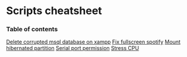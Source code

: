 # Scripts cheatsheet
### Table of contents
  [Delete corrupted msql database on xampp](delete_corrupted_mysql_database_xampp.sh)
  [Fix fullscreen spotify](fix_spotify_fullscreen.sh)
  [Mount hibernated partition](mount_hibernated_partition.sh)  [Serial port permission](serial_port_permission.sh)
  [Stress CPU](stress_cpu.sh)
